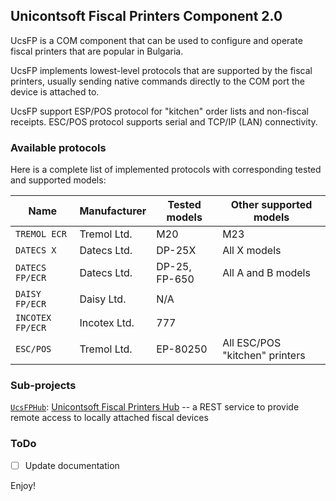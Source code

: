 ## Unicontsoft Fiscal Printers Component 2.0


UcsFP is a COM component that can be used to configure and operate fiscal printers that are popular in Bulgaria.

UcsFP implements lowest-level protocols that are supported by the fiscal printers, usually sending native commands directly to the COM port the device is attached to.

UcsFP support ESP/POS protocol for "kitchen" order lists and non-fiscal receipts. ESC/POS protocol supports serial and TCP/IP (LAN) connectivity.

### Available protocols

Here is a complete list of implemented protocols with corresponding tested and supported models:

Name             | Manufacturer | Tested models  | Other supported models
----             | ------------ | -------------  | ----------------------
`TREMOL ECR`     | Tremol Ltd.  | M20            | M23
`DATECS X`       | Datecs Ltd.  | DP-25X         | All X models
`DATECS FP/ECR`  | Datecs Ltd.  | DP-25, FP-650  | All A and B models
`DAISY FP/ECR`   | Daisy Ltd.   | N/A            |
`INCOTEX FP/ECR` | Incotex Ltd. | 777            |
`ESC/POS`        | Tremol Ltd.  | EP-80250       | All ESC/POS "kitchen" printers

### Sub-projects

[`UcsFPHub`](/wqweto/UcsFiscalPrinters/tree/master/contrib/UcsFPHub): [Unicontsoft Fiscal Printers Hub](/wqweto/UcsFiscalPrinters/tree/master/contrib/UcsFPHub) -- a REST service to provide remote access to locally attached fiscal devices
 
### ToDo

  - [ ] Update documentation 

Enjoy!
